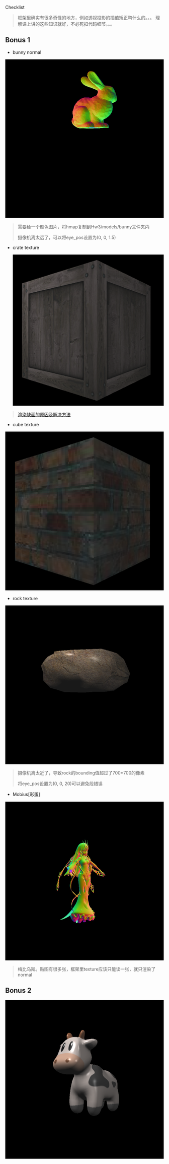 Checklist

> 框架里确实有很多奇怪的地方，例如透视投影的插值矫正鸭什么的。。。
> 理解课上讲的这些知识就好，不必死扣代码细节。。。

## Bonus 1

- bunny normal

![](images/bunny_normal.png)

> 需要给一个颜色图片，将hmap复制到Hw3/models/bunny文件夹内
>
> 摄像机离太远了，可以将eye_pos设置为(0, 0, 1.5)

- crate texture

  ![](images/crate_texture.png)

> [渲染缺面的原因及解决方法](http://games-cn.org/forums/topic/%e4%bd%9c%e4%b8%9a3%e6%8d%a2%e6%a8%a1%e5%9e%8b-crate%e5%87%ba%e5%a4%a7%e9%97%ae%e9%a2%98/)

- cube texture

![](images/cube_texture.png)

- rock texture

![](images/rock_texture.png)

> 摄像机离太近了，导致rock的bounding值超过了700*700的像素
>
> 将eye_pos设置为(0, 0, 20)可以避免段错误

- Mobius[彩蛋]

![](images/Mobius.png)

> 梅比乌斯。贴图有很多张，框架里texture应该只能读一张，就只渲染了normal

## Bonus 2

![](images/spot_texture_bilinear.png)
